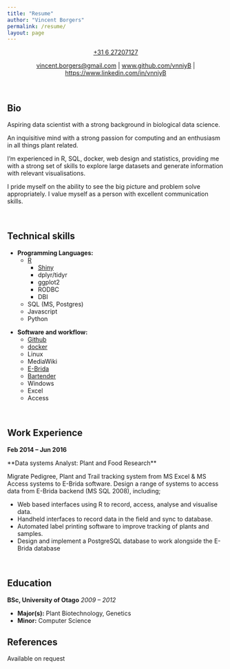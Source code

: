 ```yaml
---
title: "Resume"
author: "Vincent Borgers"
permalink: /resume/
layout: page
---
```


<p style="text-align: center;"><a href="tel:+31627207127">+31 6 27207127</a></p>
<p style="text-align: center;"><a href="mailto:vincent.borgers@gmail.com">vincent.borgers@gmail.com</a> | <a href="www.github.com/vnniyB">www.github.com/vnniyB</a> | <a href="https://www.linkedin.com/in/vnniyB">https://www.linkedin.com/in/vnniyB</a></p>
<br>


Bio
------------------------

Aspiring data scientist with a strong background in biological data science. 

An inquisitive mind with a strong passion for computing and an enthusiasm in all things plant related.

I’m experienced in R, SQL, docker, web design and statistics, providing me with a strong set of skills to explore large datasets and generate information with relevant visualisations. 

I pride myself on the ability to see the big picture and problem solve appropriately.
I value myself as a person with excellent communication skills. 

<br>

Technical skills
-----------------------

+ **Programming Languages:** 
  + [R](https://www.r-project.org/)
    + [Shiny](http://shiny.rstudio.com/)
    + dplyr/tidyr
    + ggplot2
    + RODBC
    + DBI
  + SQL (MS, Postgres)
  + Javascript
  + Python
  
<p> </p>
  
+ **Software and workflow:** 
  + [Github](https://github.com/)
  + [docker](https://www.docker.com/)
  + Linux
  + MediaWiki
  + [E-Brida](http://www.agripartner.nl/en-us/products/plantbreedingsoftware.aspx)
  + [Bartender](http://www.seagullscientific.com/label-software/barcode-label-design-and-printing/)
  + Windows
  + Excel
  + Access


<br>

Work Experience
------------------------

**Feb 2014 – Jun 2016** 
<p> </p> 
**Data systems Analyst: Plant and Food Research**

Migrate Pedigree, Plant and Trail tracking system from MS Excel & MS Access systems to E-Brida software. Design a range of systems to access data from E-Brida backend (MS SQL 2008), including; 

- Web based interfaces using R to record, access, analyse and visualise data.
- Handheld interfaces to record data in the field and sync to database.
- Automated label printing software to improve tracking of plants and samples. 
- Design and implement a PostgreSQL database to work alongside the E-Brida database

<br>

Education
------------------------

**BSc, University of Otago** 
*2009 – 2012*

+ **Major(s):** Plant Biotechnology, Genetics
+ **Minor:** Computer Science

References
------------------------

Available on request
